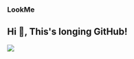 ### LookMe 

<h2> Hi 👋, This's longing GitHub!</h2>
 
<a href="https://github.com/TestsLing/easy-im">
    <img align="left" src="https://github-readme-stats.vercel.app/api?username=TestsLing&hide=[%22issues%22]&show_icons=true" />
</a>
